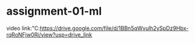 # assignment-01-ml
video link:"C:https://drive.google.com/file/d/1BBn5qWvulh2ySpDz9Hbx-rqRoNFjw0Ri/view?usp=drive_link
